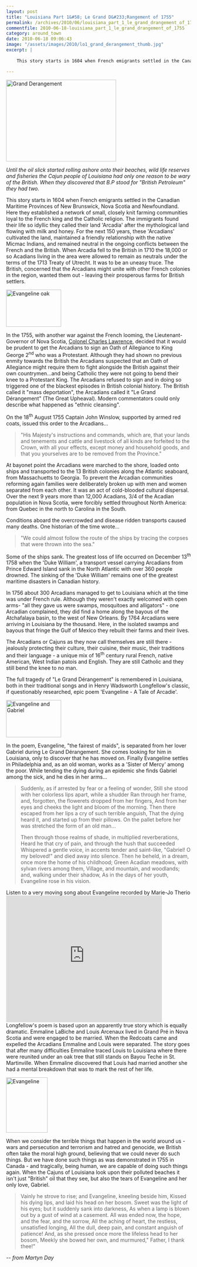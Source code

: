 ```yaml
---
layout: post
title: "Louisiana Part 1&#58; Le Grand D&#233;Rangement of 1755"
permalink: /archives/2010/06/louisiana_part_1_le_grand_drangement_of_1755.html
commentfile: 2010-06-18-louisiana_part_1_le_grand_drangement_of_1755
category: around_town
date: 2010-06-18 09:06:43
image: "/assets/images/2010/lo1_grand_derangement_thumb.jpg"
excerpt: |
    
    This story starts in 1604 when French emigrants settled in the Canadian Maritime Provinces of New Brunswick, Nova Scotia and Newfoundland. Here they established a network of small, closely knit farming communities loyal to the French king and the Catholic religion. The immigrants found their life so idyllic they called their land 'Arcadia' after the mythological land flowing with milk and honey. For the next 150 years, these 'Arcadians' cultivated the land, maintained a friendly relationship with the native Micmac Indians, and remained neutral in the ongoing conflicts between the French and the British. When Arcadia fell to the British in 1710 the 18,000 or so Acadians living in the area were allowed to remain as neutrals under the terms of the 1713 Treaty of Utrecht. It was to be an uneasy truce. The British, concerned that the Arcadians might unite with other French colonies in the region, wanted them out - leaving their prosperous farms for British settlers.

---
```


<a href="/assets/images/2010/lo1_grand_derangement.jpg" title="See larger version of - Grand Derangement"><img src="/assets/images/2010/lo1_grand_derangement_thumb.jpg" width="300" height="222" alt="Grand Derangement" class="photo center" /></a>

*Until the oil slick started rolling ashore onto their beaches, wild life reserves and fisheries the Cajun people of Louisiana had only one reason to be wary of the British. When they discovered that B.P stood for "British Petroleum" they had two.*

This story starts in 1604 when French emigrants settled in the Canadian Maritime Provinces of New Brunswick, Nova Scotia and Newfoundland. Here they established a network of small, closely knit farming communities loyal to the French king and the Catholic religion. The immigrants found their life so idyllic they called their land 'Arcadia' after the mythological land flowing with milk and honey. For the next 150 years, these 'Arcadians' cultivated the land, maintained a friendly relationship with the native Micmac Indians, and remained neutral in the ongoing conflicts between the French and the British. When Arcadia fell to the British in 1710 the 18,000 or so Acadians living in the area were allowed to remain as neutrals under the terms of the 1713 Treaty of Utrecht. It was to be an uneasy truce. The British, concerned that the Arcadians might unite with other French colonies in the region, wanted them out - leaving their prosperous farms for British settlers.

<a href="/assets/images/2010/lo1_evangeline-oak-saint.jpg" title="See larger version of - Evangeline oak"><img src="/assets/images/2010/lo1_evangeline-oak-saint_thumb.jpg" width="150" height="101" alt="Evangeline oak" class="photo right" /></a>

In the 1755, with another war against the French looming, the Lieutenant-Governor of Nova Scotia, [Colonel Charles Lawrence](http://en.wikipedia.org/wiki/Charles_Lawrence), decided that it would be prudent to get the Arcadians to sign an Oath of Allegiance to King George 2<sup>nd</sup> who was a Protestant. Although they had shown no previous enmity towards the British the Arcadians suspected that an Oath of Allegiance might require them to fight alongside the British against their own countrymen...and being Catholic they were not going to bend their knee to a Protestant King. The Arcadians refused to sign and in doing so triggered one of the blackest episodes in British colonial history. The British called it "mass deportation", the Arcadians called it "Le Grand Dérangement" (The Great Upheaval). Modern commentators could only describe what happened as "ethnic cleansing".

On the 18<sup>th</sup> August 1755 Captain John Winslow, supported by armed red coats, issued this order to the Arcadians...

> "His Majesty's instructions and commands, which are, that your lands and tenements and cattle and livestock of all kinds are forfeited to the Crown, with all your effects, except money and household goods, and that you yourselves are to be removed from the Province."

At bayonet point the Arcadians were marched to the shore, loaded onto ships and transported to the 13 British colonies along the Atlantic seaboard, from Massachuetts to Georgia. To prevent the Arcadian communities reforming again families were deliberately broken up with men and women separated from each other. It was an act of cold-blooded cultural dispersal. Over the next 9 years more than 12,000 Acadians, 3/4 of the Acadian population in Nova Scotia, were forcibly settled throughout North America: from Quebec in the north to Carolina in the South.

Conditions aboard the overcrowded and disease ridden transports caused many deaths. One historian of the time wrote...

> "We could almost follow the route of the ships by tracing the corpses that were thrown into the sea."

Some of the ships sank. The greatest loss of life occurred on December 13<sup>th</sup> 1758 when the 'Duke William', a transport vessel carrying Arcadians from Prince Edward Island sank in the North Atlantic with over 360 people drowned. The sinking of the 'Duke William' remains one of the greatest maritime disasters in Canadian history.

In 1756 about 300 Arcadians managed to get to Louisiana which at the time was under French rule. Although they weren't exactly welcomed with open arms- "all they gave us were swamps, mosquitoes and alligators" - one Arcadian complained, they did find a home along the bayous of the Atchafalaya basin, to the west of New Orleans. By 1764 Arcadians were arriving in Louisiana by the thousand. Here, in the isolated swamps and bayous that fringe the Gulf of Mexico they rebuilt their farms and their lives.

The Arcadians or Cajuns as they now call themselves are still there - jealously protecting their culture, their cuisine, their music, their traditions and their language - a unique mix of 16<sup>th</sup> century rural French, native American, West Indian patois and English. They are still Catholic and they still bend the knee to no man.

The full tragedy of "Le Grand Dérangement" is remembered in Louisiana, both in their traditional songs and in Henry Wadsworth Longfellow's classic, if questionably researched, epic poem 'Evangeline - A Tale of Arcadie'.

<a href="/assets/images/2010/lo1_Evangeline-and-Gabriel.jpg" title="See larger version of - Evangeline and Gabriel"><img src="/assets/images/2010/lo1_Evangeline-and-Gabriel_thumb.jpg" width="150" height="101" alt="Evangeline and Gabriel" class="photo right" /></a>

In the poem, Evangeline, "the fairest of maids", is separated from her lover Gabriel during Le Grand Dérangement. She comes looking for him in Louisiana, only to discover that he has moved on. Finally Evangeline settles in Philadelphia and, as an old woman, works as a 'Sister of Mercy' among the poor. While tending the dying during an epidemic she finds Gabriel among the sick, and he dies in her arms...

<blockquote>
Suddenly, as if arrested by fear or a feeling of wonder,
Still she stood with her colorless lips apart, while a shudder
Ran through her frame, and, forgotten, the flowerets dropped from her fingers,
And from her eyes and cheeks the light and bloom of the morning.
Then there escaped from her lips a cry of such terrible anguish,
That the dying heard it, and started up from their pillows.
On the pallet before her was stretched the form of an old man...

Then through those realms of shade, in multiplied reverberations,
Heard he that cry of pain, and through the hush that succeeded
Whispered a gentle voice, in accents tender and saint-like,
"Gabriel! O my beloved!" and died away into silence.
Then he beheld, in a dream, once more the home of his childhood;
Green Acadian meadows, with sylvan rivers among them,
Village, and mountain, and woodlands; and, walking under their shadow,
As in the days of her youth, Evangeline rose in his vision.

</blockquote>
<div markdown="1" class="center">
Listen to a very moving song about Evangeline recorded by Marie-Jo Therio

<object width="425" height="344">
<param name="movie" value="/assets/images/2010/vbxvf2OflWk&hl=en_US&fs=1&rel=0"></param><param name="allowFullScreen" value="true"></param><param name="allowscriptaccess" value="always"></param><embed src="http://www.youtube.com/v/vbxvf2OflWk&hl=en_US&fs=1&rel=0" type="application/x-shockwave-flash" allowscriptaccess="always" allowfullscreen="true" width="425" height="344"></embed></object>

</div>
Longfellow's poem is based upon an apparently true story which is equally dramatic. Emmaline LaBiche and Louis Arcenaux lived in Grand Pré in Nova Scotia and were engaged to be married. When the Redcoats came and expelled the Arcadians Emmaline and Louis were separated. The story goes that after many difficulties Emmaline traced Louis to Louisiana where there were reunited under an oak tree that still stands on Bayou Teche in St. Martinville. When Emmaline discovered that Louis had married another she had a mental breakdown that was to mark the rest of her life.

<a href="/assets/images/2010/lo1_evangeline.jpg" title="See larger version of - Evangeline"><img src="/assets/images/2010/lo1_evangeline_thumb.jpg" width="113" height="150" alt="Evangeline" class="photo right" /></a>

When we consider the terrible things that happen in the world around us - wars and persecution and terrorism and hatred and genocide, we British often take the moral high ground, believing that we could never do such things. But we have done such things as was demonstrated in 1755 in Canada - and tragically, being human, we are capable of doing such things again. When the Cajuns of Louisiana look upon their polluted beaches it isn't just "British" oil that they see, but also the tears of Evangeline and her only love, Gabriel.

> Vainly he strove to rise; and Evangeline, kneeling beside him,
>  Kissed his dying lips, and laid his head on her bosom.
>  Sweet was the light of his eyes; but it suddenly sank into darkness,
>  As when a lamp is blown out by a gust of wind at a casement.
>  All was ended now, the hope, and the fear, and the sorrow,
>  All the aching of heart, the restless, unsatisfied longing,
>  All the dull, deep pain, and constant anguish of patience!
>  And, as she pressed once more the lifeless head to her bosom,
>  Meekly she bowed her own, and murmured," Father, I thank thee!"
> 
> 
 <cite>-- from Martyn Day</cite>
